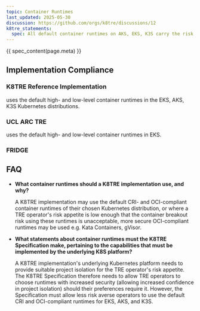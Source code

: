 ```yaml
---
topic: Container Runtimes
last_updated: 2025-05-30
discussion: https://github.com/orgs/k8tre/discussions/12
k8tre_statements:
  spec: All default container runtimes on AKS, EKS, K3S carry the risk of container breakout. For most TRE operators, this wouldn't be considered a significant risk. TRE operators who can not tolerate the risk of container breakouts should consider using a more secure lower level runtime such as Kata Containers or gVisor.
---
```


{{ spec_content(page.meta) }}

## Implementation Compliance

### K8TRE Reference Implementation

uses the default high- and low-level container runtimes in the EKS, AKS, K3S Kubernetes distributions. 

### UCL ARC TRE

uses the default high- and low-level container runtimes in EKS.

### FRIDGE

## FAQ

- **What container runtimes should a K8TRE implementation use, and why?**

   A K8TRE implementation may use the default CRI- and OCI-compliant container runtimes of their chosen Kubernetes distribution, or where a TRE operator's risk appetite is low enough that the container breakout risk using these runtimes is unacceptable, more secure OCI-compliant runtimes may be used e.g. Kata Containers, gVisor.

- **What statements about container runtimes must the K8TRE Specification make, pertaining to the capabilities that must be implemented by the underlying K8S platform?**

   A K8TRE implementation's underlying Kubernetes platform needs to provide suitable project isolation for the TRE operator's risk appetite. The K8TRE Specification therefore needs to allow TRE operators to choose runtimes with increased security (allowing increased confidence in project isolation) should their preferences require it. However, the Specification must allow less risk averse operators to use the default CRI and OCI-compliant runtimes for EKS, AKS, and K3S.
